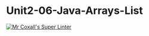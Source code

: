 # Unit2-06-Java-Arrays-List
[![Mr Coxall's Super Linter](https://github.com/ICS4U-Programming-Zak-G/Unit2-06-Java-Arrays-List/workflows/Mr%20Coxall's%20Super%20Linter/badge.svg)](https://github.com/ICS4U-Programming-Zak-G/Unit2-06-Java-Arrays-List/actions/)
